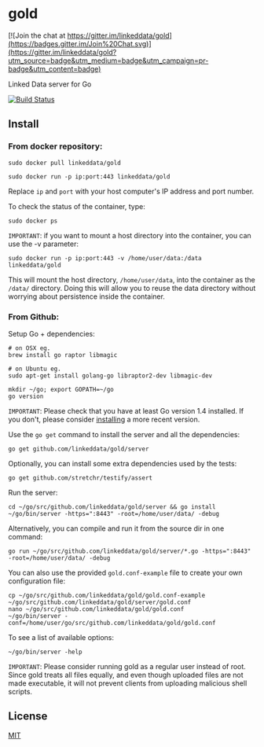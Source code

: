 # gold

[![Join the chat at https://gitter.im/linkeddata/gold](https://badges.gitter.im/Join%20Chat.svg)](https://gitter.im/linkeddata/gold?utm_source=badge&utm_medium=badge&utm_campaign=pr-badge&utm_content=badge)

Linked Data server for Go

[![Build Status](https://travis-ci.org/linkeddata/gold.png)](https://travis-ci.org/linkeddata/gold)

## Install

### From docker repository:

    sudo docker pull linkeddata/gold

    sudo docker run -p ip:port:443 linkeddata/gold

Replace `ip` and `port` with your host computer's IP address and port number.

To check the status of the container, type:

    sudo docker ps

`IMPORTANT`: if you want to mount a host directory into the container, you can use the -v parameter:

    sudo docker run -p ip:port:443 -v /home/user/data:/data linkeddata/gold

This will mount the host directory, `/home/user/data`, into the container as the `/data/` directory. Doing this will allow you to reuse the data directory without worrying about persistence inside the container.


### From Github:

Setup Go + dependencies:

    # on OSX eg.
    brew install go raptor libmagic

    # on Ubuntu eg.
    sudo apt-get install golang-go libraptor2-dev libmagic-dev 

    mkdir ~/go; export GOPATH=~/go
    go version

`IMPORTANT`: Please check that you have at least Go version 1.4 installed. If you don't, please consider [installing](http://golang.org/doc/install) a more recent version. 

Use the `go get` command to install the server and all the dependencies:

    go get github.com/linkeddata/gold/server
    
Optionally, you can install some extra dependencies used by the tests:

    go get github.com/stretchr/testify/assert

Run the server:

    cd ~/go/src/github.com/linkeddata/gold/server && go install
    ~/go/bin/server -https=":8443" -root=/home/user/data/ -debug

Alternatively, you can compile and run it from the source dir in one command:
    
    go run ~/go/src/github.com/linkeddata/gold/server/*.go -https=":8443" -root=/home/user/data/ -debug

You can also use the provided `gold.conf-example` file to create your own configuration file:

    cp ~/go/src/github.com/linkeddata/gold/gold.conf-example ~/go/src/github.com/linkeddata/gold/server/gold.conf
    nano ~/go/src/github.com/linkeddata/gold/gold.conf
    ~/go/bin/server -conf=/home/user/go/src/github.com/linkeddata/gold/gold.conf

To see a list of available options:

    ~/go/bin/server -help

`IMPORTANT`: Please consider running gold as a regular user instead of root. Since gold treats all files equally, and even though uploaded files are not made executable, it will not prevent clients from uploading malicious shell scripts.

## License

[MIT](http://joe.mit-license.org/)
